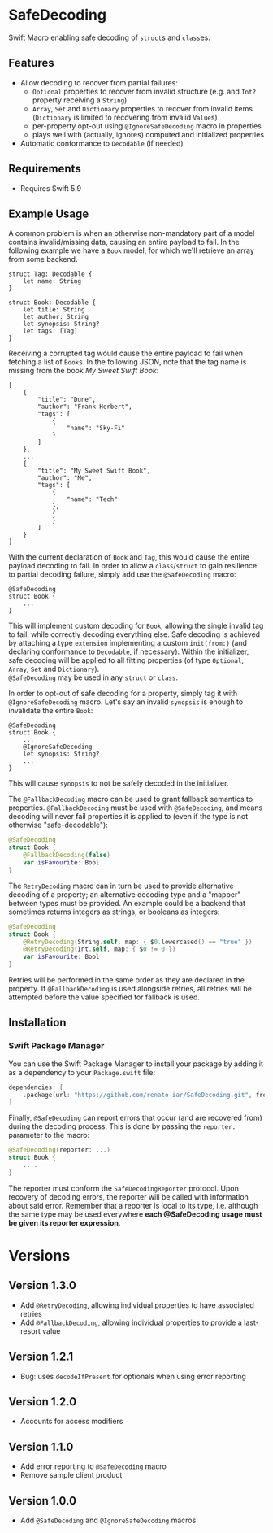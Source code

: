 # SafeDecoding

Swift Macro enabling safe decoding of `struct`s and `class`es.

## Features

- Allow decoding to recover from partial failures:
    - `Optional` properties to recover from invalid structure (e.g. and `Int?` property receiving a `String`)
    - `Array`, `Set` and `Dictionary` properties to recover from invalid items (`Dictionary` is limited to recovering from invalid `Value`s)
    - per-property opt-out using `@IgnoreSafeDecoding` macro in properties
    - plays well with (actually, ignores) computed and initialized properties
- Automatic conformance to `Decodable` (if needed)

## Requirements

- Requires Swift 5.9

## Example Usage

A common problem is when an otherwise non-mandatory part of a model contains invalid/missing data, causing an entire payload to fail.
In the following example we have a `Book` model, for which we'll retrieve an array from some backend.

```
struct Tag: Decodable {
    let name: String
}

struct Book: Decodable {
    let title: String
    let author: String
    let synopsis: String?
    let tags: [Tag]
}
```

Receiving a corrupted tag would cause the entire payload to fail when fetching a list of `Book`s.
In the following JSON, note that the tag name is missing from the book *My Sweet Swift Book*:

```
[
    {
        "title": "Dune",
        "author": "Frank Herbert",
        "tags": [
            {
                "name": "Sky-Fi"
            }
        ]
    },
    ...
    {
        "title": "My Sweet Swift Book",
        "author": "Me",
        "tags": [
            {
                "name": "Tech"
            },
            {
            }
        ]
    }
]
``` 

With the current declaration of `Book` and `Tag`, this would cause the entire payload decoding to fail.
In order to allow a `class`/`struct` to gain resilience to partial decoding failure, simply add use the `@SafeDecoding` macro:

```
@SafeDecoding
struct Book {
    ...
}
```

This will implement custom decoding for `Book`, allowing the single invalid tag to fail, while correctly decoding everything else.
Safe decoding is achieved by attaching a type `extension` implementing a custom `init(from:)` (and declaring conformance to `Decodable`, if necessary).
Within the initializer, safe decoding will be applied to all fitting properties (of type `Optional`, `Array`, `Set` and `Dictionary`).  
`@SafeDecoding` may be used in any `struct` or `class`.

In order to opt-out of safe decoding for a property, simply tag it with `@IgnoreSafeDecoding` macro.
Let's say an invalid `synopsis` is enough to invalidate the entire `Book`:

```
@SafeDecoding
struct Book {
    ...
    @IgnoreSafeDecoding
    let synopsis: String?
    ...
}
```

This will cause `synopsis` to not be safely decoded in the initializer.

The `@FallbackDecoding` macro can be used to grant fallback semantics to properties.
`@FallbackDecoding` must be used with `@SafeDecoding`, and means decoding will never fail properties it is applied to (even if the type is not otherwise "safe-decodable"):

```swift
@SafeDecoding
struct Book {
    @FallbackDecoding(false)
    var isFavourite: Bool
}
```

The `RetryDecoding` macro can in turn be used to provide alternative decoding of a property; an alternative decoding type and a "mapper" between types must be provided.
An example could be a backend that sometimes returns integers as strings, or booleans as integers:

```swift
@SafeDecoding
struct Book {
    @RetryDecoding(String.self, map: { $0.lowercased() == "true" })
    @RetryDecoding(Int.self, map: { $0 != 0 })
    var isFavourite: Bool
}
```

Retries will be performed in the same order as they are declared in the property.
If `@FallbackDecoding` is used alongside retries, all retries will be attempted before the value specified for fallback is used.

## Installation

### Swift Package Manager

You can use the Swift Package Manager to install your package by adding it as a dependency to your `Package.swift` file:

```swift
dependencies: [
    .package(url: "https://github.com/renato-iar/SafeDecoding.git", from: "1.0.0")
]
```

Finally, `@SafeDecoding` can report errors that occur (and are recovered from) during the decoding process.
This is done by passing the `reporter:` parameter to the macro:

```swift
@SafeDecoding(reporter: ...)
struct Book {
    ....
}
```

The reporter must conform the `SafeDecodingReporter` protocol.
Upon recovery of decoding errors, the reporter will be called with information about said error.
Remember that a reporter is local to its type, i.e. although the same type may be used everywhere **each @SafeDecoding usage must be given its reporter expression**.

# Versions

## Version 1.3.0

- Add `@RetryDecoding`, allowing individual properties to have associated retries
- Add `@FallbackDecoding`, allowing individual properties to provide a last-resort value 

## Version 1.2.1

- Bug: uses `decodeIfPresent` for optionals when using error reporting

## Version 1.2.0

- Accounts for access modifiers

## Version 1.1.0

- Add error reporting to `@SafeDecoding` macro
- Remove sample client product

## Version 1.0.0

- Add `@SafeDecoding` and `@IgnoreSafeDecoding` macros
